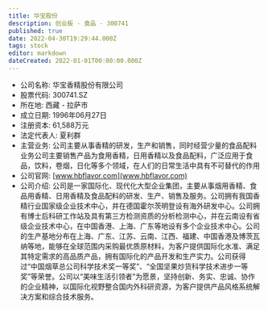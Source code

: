 ```yaml
---
title: 华宝股份
description: 创业板 - 食品 - 300741
published: true
date: 2022-04-30T19:29:44.000Z
tags: stock
editor: markdown
dateCreated: 2022-01-01T00:00:00.000Z
---
```


- 公司名称: 华宝香精股份有限公司
- 股票代码: 300741.SZ
- 所在地: 西藏 - 拉萨市
- 成立日期: 1996年06月27日
- 注册资本: 61,588万元
- 法定代表人: 夏利群
- 主营业务: 公司主要从事香精的研发，生产和销售，同时经营少量的食品配料业务公司主要销售产品为食用香精，日用香精以及食品配料，广泛应用于食品，饮料，卷烟，日化等多个领域，在人们的日常生活中具有不可替代的作用
- 公司官网: [www.hbflavor.com](www.hbflavor.com)
- 公司介绍: 公司是一家国际化、现代化大型企业集团，主要从事烟用香精、食品用香精、日用香精及食品配料的研发、生产、销售及服务。公司拥有我国香精行业国家级企业技术中心，并在德国霍尔茨明登设有海外研发中心。公司拥有博士后科研工作站及具有第三方检测资质的分析检测中心，并在云南设有省级企业技术中心，在中国香港、上海、广东等地设有多个企业技术中心。公司的生产基地分布在上海、广东、江苏、云南、江西、福建、中国香港及博茨瓦纳等地，能够在全球范围内采购最优质原材料，为客户提供国际化水准、满足其特定需求的高品质产品，拥有国际化的产品开发和生产实力。公司获得过“中国烟草总公司科学技术奖一等奖”、“全国坚果炒货科学技术进步一等奖”等荣誉。公司以“美味生活引领者”为愿景，坚持创新、务实、忠诚、协作的企业精神，以国际化视野整合国内外科研资源，为客户提供产品风格系统解决方案和综合技术服务。


